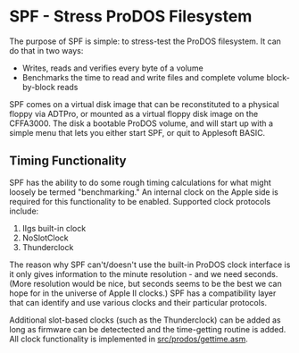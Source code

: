 # SPF - Stress ProDOS Filesystem

The purpose of SPF is simple: to stress-test the ProDOS filesystem.  It can do that in two ways:

 * Writes, reads and verifies every byte of a volume
 * Benchmarks the time to read and write files and complete volume block-by-block reads

SPF comes on a virtual disk image that can be reconstituted to a physical floppy via ADTPro, or mounted as a virtual floppy disk image on the CFFA3000.  The disk a bootable ProDOS volume, and will start up with a simple menu that lets you either start SPF, or quit to Applesoft BASIC.

## Timing Functionality

SPF has the ability to do some rough timing calculations for what might loosely be termed "benchmarking."
An internal clock on the Apple side is required for this functionality to be enabled.  Supported clock protocols include:

 1. IIgs built-in clock
 2. NoSlotClock
 3. Thunderclock

The reason why SPF can't/doesn't use the built-in ProDOS clock interface is it only gives information to the minute
resolution - and we need seconds.  (More resolution would be nice, but seconds seems to be the best we can hope for in the universe of Apple II clocks.)
SPF has a compatibility layer that can identify and use various clocks and their particular protocols.

Additional slot-based clocks (such as the Thunderclock) can be added as long as firmware can be detectected and the time-getting routine is added.
All clock functionality is implemented in [src/prodos/gettime.asm](https://github.com/ADTPro/spf/blob/master/src/prodos/gettime.asm).
